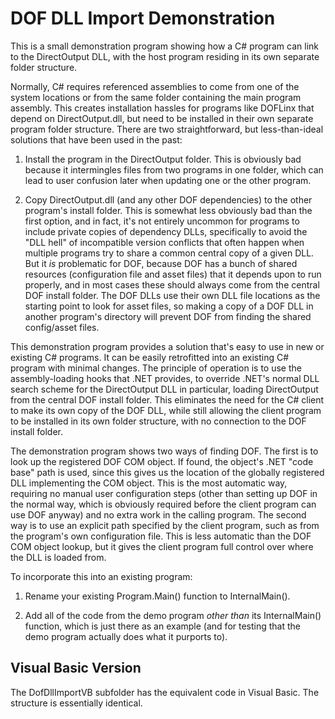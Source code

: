 # DOF DLL Import Demonstration

This is a small demonstration program showing how a C# program can
link to the DirectOutput DLL, with the host program residing in its
own separate folder structure.

Normally, C# requires referenced assemblies to come from one of the
system locations or from the same folder containing the main program
assembly.  This creates installation hassles for programs like DOFLinx
that depend on DirectOutput.dll, but need to be installed in their own
separate program folder structure.  There are two straightforward, but
less-than-ideal solutions that have been used in the past:

1. Install the program in the DirectOutput folder.  This is obviously
bad because it intermingles files from two programs in one folder,
which can lead to user confusion later when updating one or the other
program.

2. Copy DirectOutput.dll (and any other DOF dependencies) to the other
program's install folder.  This is somewhat less obviously bad than
the first option, and in fact, it's not entirely uncommon for programs
to include private copies of dependency DLLs, specifically to avoid
the "DLL hell" of incompatible version conflicts that often happen
when multiple programs try to share a common central copy of a given
DLL.  But it *is* problematic for DOF, because DOF has a bunch of
shared resources (configuration file and asset files) that it depends
upon to run properly, and in most cases these should always come from
the central DOF install folder.  The DOF DLLs use their own DLL file
locations as the starting point to look for asset files, so making a
copy of a DOF DLL in another program's directory will prevent DOF from
finding the shared config/asset files.

This demonstration program provides a solution that's easy to use in
new or existing C# programs.  It can be easily retrofitted into an
existing C# program with minimal changes.  The principle of operation
is to use the assembly-loading hooks that .NET provides, to override
.NET's normal DLL search scheme for the DirectOutput DLL in
particular, loading DirectOutput from the central DOF install folder.
This eliminates the need for the C# client to make its own copy of the
DOF DLL, while still allowing the client program to be installed in
its own folder structure, with no connection to the DOF install
folder. 

The demonstration program shows two ways of finding DOF.  The first is
to look up the registered DOF COM object.  If found, the object's .NET
"code base" path is used, since this gives us the location of the
globally registered DLL implementing the COM object.  This is the most
automatic way, requiring no manual user configuration steps (other
than setting up DOF in the normal way, which is obviously required
before the client program can use DOF anyway) and no extra work in the
calling program.  The second way is to use an explicit path specified
by the client program, such as from the program's own configuration
file.  This is less automatic than the DOF COM object lookup, but it
gives the client program full control over where the DLL is loaded
from.

To incorporate this into an existing program:

1. Rename your existing Program.Main() function to InternalMain().

2. Add all of the code from the demo program *other than* its
InternalMain() function, which is just there as an example (and for
testing that the demo program actually does what it purports to).

## Visual Basic Version

The DofDllImportVB subfolder has the equivalent code in Visual Basic.
The structure is essentially identical.
